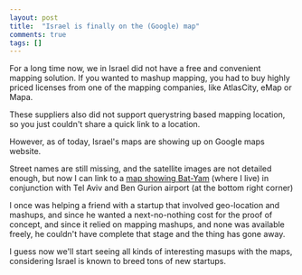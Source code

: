 ```yaml
---
layout: post
title:  "Israel is finally on the (Google) map"
comments: true
tags: []
---
```



For a long time now, we in Israel did not have a free and convenient mapping solution. If you wanted to mashup mapping, you had to buy highly priced licenses from one of the mapping companies, like AtlasCity, eMap or Mapa.

These suppliers also did not support querystring based mapping location, so you just couldn't share a quick link to a location.



However, as of today, Israel's maps are showing up on Google maps website.

Street names are still missing, and the satellite images are not detailed enough, but now I can link to a [map showing Bat-Yam](http://maps.google.com/maps?ie=UTF8&amp;lr=lang_en|lang_iw&amp;hl=en&amp;ll=32.042132,34.809666&amp;spn=0.102439,0.150375&amp;z=13) (where I live) in conjunction with Tel Aviv and Ben Gurion airport (at the bottom right corner)



I once was helping a friend with a startup that involved geo-location and mashups, and since he wanted a next-no-nothing cost for the proof of concept, and since it relied on mapping mashups, and none was available freely, he couldn't have complete that stage and the thing has gone away.

I guess now we'll start seeing all kinds of interesting masups with the maps, considering Israel is known to breed tons of new startups.

